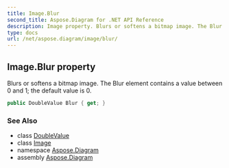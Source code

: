 ```yaml
---
title: Image.Blur
second_title: Aspose.Diagram for .NET API Reference
description: Image property. Blurs or softens a bitmap image. The Blur element contains a value between 0 and 1 the default value is 0
type: docs
url: /net/aspose.diagram/image/blur/
---
```

## Image.Blur property

Blurs or softens a bitmap image. The Blur element contains a value between 0 and 1; the default value is 0.

```csharp
public DoubleValue Blur { get; }
```

### See Also

* class [DoubleValue](../../doublevalue/)
* class [Image](../)
* namespace [Aspose.Diagram](../../image/)
* assembly [Aspose.Diagram](../../../)


